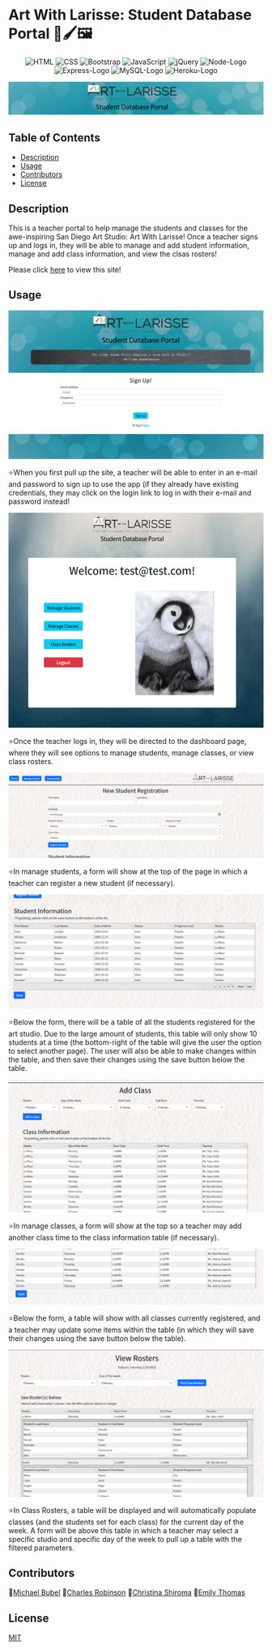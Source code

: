 # Art With Larisse: Student Database Portal 🎨🖌️🖼️
<p align="center"> 
  <img src="https://img.shields.io/badge/html5%20-%23E34F26.svg?&style=for-the-badge&logo=html5&logoColor=white" alt="HTML">
  <img src="https://img.shields.io/badge/css3%20-%231572B6.svg?&style=for-the-badge&logo=css3&logoColor=white" alt="CSS">
  <img src="https://img.shields.io/badge/bootstrap%20-%23563D7C.svg?&style=for-the-badge&logo=bootstrap&logoColor=white" alt="Bootstrap">
  <img src="https://img.shields.io/badge/javascript%20-%23323330.svg?&style=for-the-badge&logo=javascript&logoColor=%23F7DF1E" alt="JavaScript">
  <img src="https://img.shields.io/badge/jquery%20-%230769AD.svg?&style=for-the-badge&logo=jquery&logoColor=white" alt="jQuery">  
  <img src="https://img.shields.io/badge/Node.js-43853D?style=for-the-badge&logo=node.js&logoColor=white" alt="Node-Logo">
  <img src="https://img.shields.io/badge/Express.js-404D59?style=for-the-badge" alt="Express-Logo">
  <img src="https://img.shields.io/badge/MySQL-00000F?style=for-the-badge&logo=mysql&logoColor=white" alt="MySQL-Logo">
  <img src="https://img.shields.io/badge/Heroku-430098?style=for-the-badge&logo=heroku&logoColor=white" alt="Heroku-Logo"></p>

![Overview](./public/assets/images/readme-1.png)

## Table of Contents
* [Description](#description)
* [Usage](#usage)
* [Contributors](#contributors)
* [License](#license)

## Description

This is a teacher portal to help manage the students and classes for the awe-inspiring San Diego Art Studio: Art With Larisse!  Once a teacher signs up and logs in, they will be able to manage and add student information, manage and add class information, and view the clsas rosters! 

Please click [here](https://student-registration-tracker.herokuapp.com/) to view this site!

## Usage

![signup](./public/assets/images/readme-2.png)

⭐When you first pull up the site, a teacher will be able to enter in an e-mail and password to sign up to use the app (if they already have existing credentials, they may click on the login link to log in with their e-mail and password instead!<br>

![dashboard](./public/assets/images/readme-3.png)

⭐Once the teacher logs in, they will be directed to the dashboard page, where they will see options to manage students, manage classes, or view class rosters.<br>

![students1](./public/assets/images/readme-4.png)

⭐In manage students, a form will show at the top of the page in which a teacher can register a new student (if necessary).<br>

![students2](./public/assets/images/readme-5.png)

⭐Below the form, there will be a table of all the students registered for the art studio.  Due to the large amount of students, this table will only show 10 students at a time (the bottom-right of the table will give the user the option to select another page).  The user will also be able to make changes within the table, and then save their changes using the save button below the table.<br>

![classes1](./public/assets/images/readme-6.png)

⭐In manage classes, a form will show at the top so a teacher may add another class time to the class information table (if necessary).<br>

![classes2](./public/assets/images/readme-7.png)

⭐Below the form, a table will show with all classes currently registered, and a teacher may update some items within the table (in which they will save their changes using the save button below the table).<br>

![roster](./public/assets/images/readme-8.png)

⭐In Class Rosters, a table will be displayed and will automatically populate classes (and the students set for each class) for the current day of the week.  A form will be above this table in which a teacher may select a specific studio and specific day of the week to pull up a table with the filtered parameters.<br>

## Contributors
🎨[Michael Bubel](https://github.com/mbubel)
🎨[Charles Robinson](https://github.com/CDRobinsonIII)
🎨[Christina Shiroma](https://github.com/Christina2021)
🎨[Emily Thomas](https://github.com/ethomas22)


## License
[MIT](https://choosealicense.com/licenses/mit/#)
